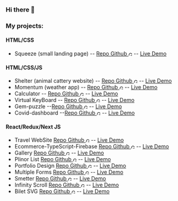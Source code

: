 ### Hi there 👋

### My projects:

#### HTML/CSS
- Squeeze (small landing page) -- [Repo Github <img alt="GitHub" height="10px" src="https://cdn.svgporn.com/logos/github-icon.svg" />](https://github.com/Domask2/squeeze) -- [Live Demo](https://domask2.github.io/squeeze/) 
#### HTML/CSS/JS
- Shelter (animal cattery website) -- [Repo Github <img alt="GitHub" height="10px" src="https://cdn.svgporn.com/logos/github-icon.svg" />](https://github.com/Domask2/shelter) -- [Live Demo](https://rolling-scopes-school.github.io/domask2-JS2020Q3/shelter/pages/main/main.html) 
- Momentum (weather app) -- [Repo Github <img alt="GitHub" height="10px" src="https://cdn.svgporn.com/logos/github-icon.svg" />](https://github.com/Domask2/momentum) -- [Live Demo](https://rolling-scopes-school.github.io/domask2-JS2020Q3/Task2.Momentum/)
- Calculator -- [Repo Github <img alt="GitHub" height="10px" src="https://cdn.svgporn.com/logos/github-icon.svg" />](https://github.com/Domask2/calculator) -- [Live Demo](https://rolling-scopes-school.github.io/domask2-JS2020Q3/Task1.Calculator/)
- Virtual KeyBoard -- [Repo Github <img alt="GitHub" height="10px" src="https://cdn.svgporn.com/logos/github-icon.svg" />](https://github.com/Domask2/virtual-keyboard) -- [Live Demo](https://rolling-scopes-school.github.io/domask2-JS2020Q3/Task3.VirtualKeyboard/)
- Gem-puzzle --[Repo Github <img alt="GitHub" height="10px" src="https://cdn.svgporn.com/logos/github-icon.svg" />](https://github.com/Domask2/gem-puzzle) -- [Live Demo](https://rolling-scopes-school.github.io/domask2-JS2020Q3/gem-puzzle/)
- Covid-dashboard --[Repo Github <img alt="GitHub" height="10px" src="https://cdn.svgporn.com/logos/github-icon.svg" />](https://github.com/Domask2/covid-dashboard) -- [Live Demo](https://rolling-scopes-school.github.io/m1t9-JS2020Q3/covid-dashboard/)

#### React/Redux/Next JS
- Travel WebSite [Repo Github <img alt="GitHub" height="10px" src="https://cdn.svgporn.com/logos/github-icon.svg" />](https://github.com/Domask2/react-website-travel) -- [Live Demo](https://trusting-swanson-597265.netlify.app/)
- Ecommerce-TypeScript-Firebase [Repo Github <img alt="GitHub" height="10px" src="https://cdn.svgporn.com/logos/github-icon.svg" />](https://github.com/Domask2/ecommerce-TS-GQL-FB) -- [Live Demo](https://ecommerce-furniture-fe321.web.app/)
- Gallery [Repo Github <img alt="GitHub" height="10px" src="https://cdn.svgporn.com/logos/github-icon.svg" />](https://github.com/Domask2/perco-gallery) -- [Live Demo](https://sleepy-mclean-30d632.netlify.app/)
- Plinor List [Repo Github <img alt="GitHub" height="10px" src="https://cdn.svgporn.com/logos/github-icon.svg" />](https://github.com/Domask2/https://github.com/Domask2/plinor) -- [Live Demo](https://xenodochial-bhaskara-9673e5.netlify.app/)
- Portfolio Design [Repo Github <img alt="GitHub" height="10px" src="https://cdn.svgporn.com/logos/github-icon.svg" />](https://github.com/Domask2/vera) -- [Live Demo](https://vera-theta.vercel.app/)
- Multiple Forms [Repo Github <img alt="GitHub" height="10px" src="https://cdn.svgporn.com/logos/github-icon.svg" />](https://github.com/Domask2/nimax) -- [Live Demo](https://lighthearted-longma-de32ab.netlify.app/)
- Smetter [Repo Github <img alt="GitHub" height="10px" src="https://cdn.svgporn.com/logos/github-icon.svg" />](https://github.com/Domask2/smetter) -- [Live Demo](https://gleeful-longma-3fa784.netlify.app/)
- Infinity Scroll [Repo Github <img alt="GitHub" height="10px" src="https://cdn.svgporn.com/logos/github-icon.svg" />](https://github.com/Domask2/nag/tree/main) -- [Live Demo](https://tubular-crostata-cada96.netlify.app/)
- Bilet SVG [Repo Github <img alt="GitHub" height="10px" src="https://cdn.svgporn.com/logos/github-icon.svg" />](https://github.com/Domask2/bilet) -- [Live Demo](https://steady-nasturtium-424e73.netlify.app/)

<!--
**Domask2/Domask2** is a ✨ _special_ ✨ repository because its `README.md` (this file) appears on your GitHub profile.

Here are some ideas to get you started:

- 🔭 I’m currently working on ...
- 🌱 I’m currently learning ...
- 👯 I’m looking to collaborate on ...
- 🤔 I’m looking for help with ...
- 💬 Ask me about ...
- 📫 How to reach me: ...
- 😄 Pronouns: ...
- ⚡ Fun fact: ...
-->

